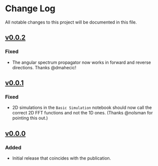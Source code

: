 # Change Log
All notable changes to this project will be documented in this file.

## [v0.0.2]
### Fixed
- The angular spectrum propagator now works in forward and reverse directions. Thanks @dmahecic!

## [v0.0.1]
### Fixed
- 2D simulations in the `Basic Simulation` notebook should now call the correct 2D FFT functions
  and not the 1D ones. (Thanks @nolsman for pointing this out.)
  
## [v0.0.0]
### Added
- Initial release that coincides with the publication.

[v0.0.2]: https://github.com/kmdouglass/simmla/compare/v0.0.1...v0.0.2
[v0.0.1]: https://github.com/kmdouglass/simmla/compare/v0.0.0...v0.0.1
[v0.0.0]: https://github.com/kmdouglass/simmla/releases/tag/v0.0.0
